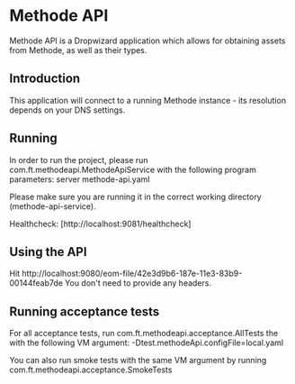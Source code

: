 # Methode API
Methode API is a Dropwizard application which allows for obtaining assets from Methode, as well as their types.

## Introduction
This application will connect to a running Methode instance - its resolution depends on your DNS settings.

## Running
In order to run the project, please run com.ft.methodeapi.MethodeApiService with the following program parameters:
server methode-api.yaml

Please make sure you are running it in the correct working directory (methode-api-service).

Healthcheck: [http://localhost:9081/healthcheck]

## Using the API
Hit http://localhost:9080/eom-file/42e3d9b6-187e-11e3-83b9-00144feab7de
You don't need to provide any headers.

## Running acceptance tests
For all acceptance tests, run com.ft.methodeapi.acceptance.AllTests the with the following VM argument:
-Dtest.methodeApi.configFile=local.yaml

You can also run smoke tests with the same VM argument by running com.ft.methodeapi.acceptance.SmokeTests